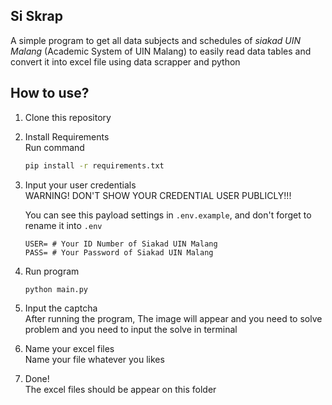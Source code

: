 ## Si Skrap

A simple program to get all data subjects and schedules of _siakad UIN Malang_ (Academic System of UIN Malang) to easily read data tables and convert it into excel file using data scrapper and python <br>

## How to use?
1. Clone this repository

2. Install Requirements <br>
    Run command
    ```bash
    pip install -r requirements.txt
    ```

3. Input your user credentials <br>
    WARNING! DON'T SHOW YOUR CREDENTIAL USER PUBLICLY!!! <br>

    You can see this payload settings in `.env.example`, and don't forget to rename it into `.env`
    ```env
    USER= # Your ID Number of Siakad UIN Malang
    PASS= # Your Password of Siakad UIN Malang
    ```

4. Run program
    ```bash
    python main.py
    ```

5. Input the captcha <br>
    After running the program, The image will appear and you need to solve problem and you need to input the solve in terminal

6. Name your excel files <br>
    Name your file whatever you likes

7. Done! <br>
    The excel files should be appear on this folder